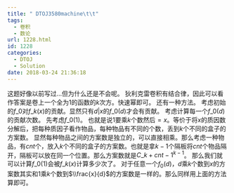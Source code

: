 ```yaml
---
title: " DTOJ3580machine\t\t"
tags:
  - 卷积
  - 数论
url: 1228.html
id: 1228
categories:
  - DTOJ
  - Solution
date: 2018-03-24 21:36:18
---
```


这题好像以前写过…但为什么还是不会呢。 狄利克雷卷积有结合律，因此可以看作答案是卷上一个全为$1$的函数的$k$次方。快速幂即可。 还有一种方法。 考虑初始的$f\_0$对$f\_k(x)$的贡献。显然只有$d|x$的$f\_0(d)$才会有贡献。 考虑计算每一个$f\_0(d)$的贡献次数。 先考虑$f\_0(1)$。 也就是说$1$要乘$k$个数然后$=x$。等价于将$x$的质因数分解后，把每种质因子看作物品，每种物品有不同的个数，丢到$k$个不同的盒子的方案数。 显然每种物品之间的方案数是独立的，可以直接相乘。那么考虑一种物品，有$cnt$个，放入$k$个不同的盒子的方案数。也就是拿$k-1$个隔板将$cnt$个物品隔开，隔板可以放在同一个位置。那么方案数就是$C\_{k+cnt-1}^{k-1}$。 那么我们就可以计算$f\_0(1)$会被$f\_k(x)$计算多少次了。 对于任意一个$f_0(d)$，$d$乘$k$个数到$x$的方案数其实和$1$乘$k$个数到$\\frac{x}{d}$的方案数是一样的。那么同样用上面的方法算即可。